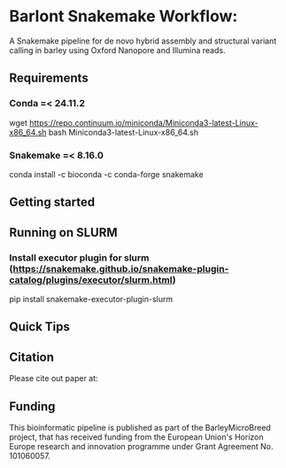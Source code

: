 # Barlont Snakemake Workflow:

A Snakemake pipeline for de novo hybrid assembly and structural variant calling in barley using Oxford Nanopore and Illumina reads.

## Requirements


### Conda =< 24.11.2

wget https://repo.continuum.io/miniconda/Miniconda3-latest-Linux-x86_64.sh
bash Miniconda3-latest-Linux-x86_64.sh

### Snakemake =< 8.16.0

conda install -c bioconda -c conda-forge snakemake

## Getting started



## Running on SLURM

### Install executor plugin for slurm (https://snakemake.github.io/snakemake-plugin-catalog/plugins/executor/slurm.html)

pip install snakemake-executor-plugin-slurm



## Quick Tips










## Citation

Please cite out paper at: 


## Funding

This bioinformatic pipeline is published as part of the BarleyMicroBreed project, that has received funding from the European Union's Horizon Europe research and innovation programme under Grant Agreement No. 101060057.
